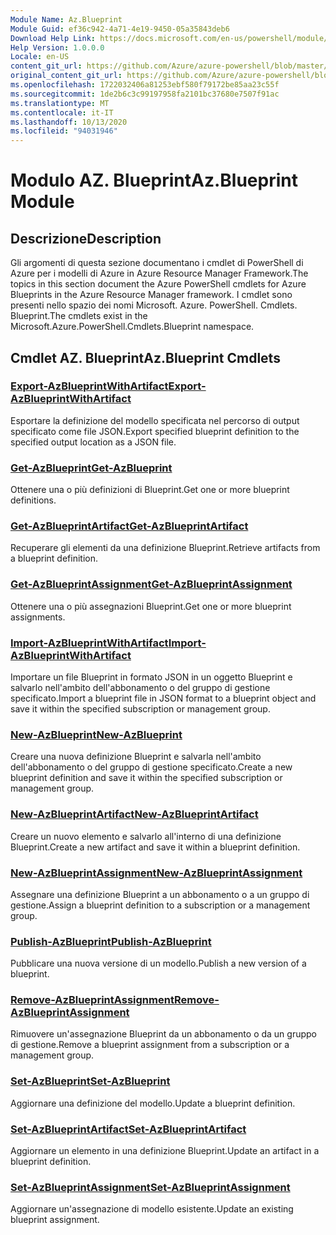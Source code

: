 ```yaml
---
Module Name: Az.Blueprint
Module Guid: ef36c942-4a71-4e19-9450-05a35843deb6
Download Help Link: https://docs.microsoft.com/en-us/powershell/module/az.blueprint
Help Version: 1.0.0.0
Locale: en-US
content_git_url: https://github.com/Azure/azure-powershell/blob/master/src/Blueprint/Blueprint/help/Az.Blueprint.md
original_content_git_url: https://github.com/Azure/azure-powershell/blob/master/src/Blueprint/Blueprint/help/Az.Blueprint.md
ms.openlocfilehash: 1722032406a81253ebf580f79172be85aa23c55f
ms.sourcegitcommit: 1de2b6c3c99197958fa2101bc37680e7507f91ac
ms.translationtype: MT
ms.contentlocale: it-IT
ms.lasthandoff: 10/13/2020
ms.locfileid: "94031946"
---
```

# <span data-ttu-id="6982b-101">Modulo AZ. Blueprint</span><span class="sxs-lookup"><span data-stu-id="6982b-101">Az.Blueprint Module</span></span>
## <span data-ttu-id="6982b-102">Descrizione</span><span class="sxs-lookup"><span data-stu-id="6982b-102">Description</span></span>
<span data-ttu-id="6982b-103">Gli argomenti di questa sezione documentano i cmdlet di PowerShell di Azure per i modelli di Azure in Azure Resource Manager Framework.</span><span class="sxs-lookup"><span data-stu-id="6982b-103">The topics in this section document the Azure PowerShell cmdlets for Azure Blueprints in the Azure Resource Manager framework.</span></span> <span data-ttu-id="6982b-104">I cmdlet sono presenti nello spazio dei nomi Microsoft. Azure. PowerShell. Cmdlets. Blueprint.</span><span class="sxs-lookup"><span data-stu-id="6982b-104">The cmdlets exist in the Microsoft.Azure.PowerShell.Cmdlets.Blueprint namespace.</span></span>

## <span data-ttu-id="6982b-105">Cmdlet AZ. Blueprint</span><span class="sxs-lookup"><span data-stu-id="6982b-105">Az.Blueprint Cmdlets</span></span>
### [<span data-ttu-id="6982b-106">Export-AzBlueprintWithArtifact</span><span class="sxs-lookup"><span data-stu-id="6982b-106">Export-AzBlueprintWithArtifact</span></span>](Export-AzBlueprintWithArtifact.md)
<span data-ttu-id="6982b-107">Esportare la definizione del modello specificata nel percorso di output specificato come file JSON.</span><span class="sxs-lookup"><span data-stu-id="6982b-107">Export specified blueprint definition to the specified output location as a JSON file.</span></span> 

### [<span data-ttu-id="6982b-108">Get-AzBlueprint</span><span class="sxs-lookup"><span data-stu-id="6982b-108">Get-AzBlueprint</span></span>](Get-AzBlueprint.md)
<span data-ttu-id="6982b-109">Ottenere una o più definizioni di Blueprint.</span><span class="sxs-lookup"><span data-stu-id="6982b-109">Get one or more blueprint definitions.</span></span>

### [<span data-ttu-id="6982b-110">Get-AzBlueprintArtifact</span><span class="sxs-lookup"><span data-stu-id="6982b-110">Get-AzBlueprintArtifact</span></span>](Get-AzBlueprintArtifact.md)
<span data-ttu-id="6982b-111">Recuperare gli elementi da una definizione Blueprint.</span><span class="sxs-lookup"><span data-stu-id="6982b-111">Retrieve artifacts from a blueprint definition.</span></span>

### [<span data-ttu-id="6982b-112">Get-AzBlueprintAssignment</span><span class="sxs-lookup"><span data-stu-id="6982b-112">Get-AzBlueprintAssignment</span></span>](Get-AzBlueprintAssignment.md)
<span data-ttu-id="6982b-113">Ottenere una o più assegnazioni Blueprint.</span><span class="sxs-lookup"><span data-stu-id="6982b-113">Get one or more blueprint assignments.</span></span>

### [<span data-ttu-id="6982b-114">Import-AzBlueprintWithArtifact</span><span class="sxs-lookup"><span data-stu-id="6982b-114">Import-AzBlueprintWithArtifact</span></span>](Import-AzBlueprintWithArtifact.md)
<span data-ttu-id="6982b-115">Importare un file Blueprint in formato JSON in un oggetto Blueprint e salvarlo nell'ambito dell'abbonamento o del gruppo di gestione specificato.</span><span class="sxs-lookup"><span data-stu-id="6982b-115">Import a blueprint file in JSON format to a blueprint object and save it within the specified subscription or management group.</span></span>

### [<span data-ttu-id="6982b-116">New-AzBlueprint</span><span class="sxs-lookup"><span data-stu-id="6982b-116">New-AzBlueprint</span></span>](New-AzBlueprint.md)
<span data-ttu-id="6982b-117">Creare una nuova definizione Blueprint e salvarla nell'ambito dell'abbonamento o del gruppo di gestione specificato.</span><span class="sxs-lookup"><span data-stu-id="6982b-117">Create a new blueprint definition and save it within the specified subscription or management group.</span></span>

### [<span data-ttu-id="6982b-118">New-AzBlueprintArtifact</span><span class="sxs-lookup"><span data-stu-id="6982b-118">New-AzBlueprintArtifact</span></span>](New-AzBlueprintArtifact.md)
<span data-ttu-id="6982b-119">Creare un nuovo elemento e salvarlo all'interno di una definizione Blueprint.</span><span class="sxs-lookup"><span data-stu-id="6982b-119">Create a new artifact and save it within a blueprint definition.</span></span>

### [<span data-ttu-id="6982b-120">New-AzBlueprintAssignment</span><span class="sxs-lookup"><span data-stu-id="6982b-120">New-AzBlueprintAssignment</span></span>](New-AzBlueprintAssignment.md)
<span data-ttu-id="6982b-121">Assegnare una definizione Blueprint a un abbonamento o a un gruppo di gestione.</span><span class="sxs-lookup"><span data-stu-id="6982b-121">Assign a blueprint definition to a subscription or a management group.</span></span>

### [<span data-ttu-id="6982b-122">Publish-AzBlueprint</span><span class="sxs-lookup"><span data-stu-id="6982b-122">Publish-AzBlueprint</span></span>](Publish-AzBlueprint.md)
<span data-ttu-id="6982b-123">Pubblicare una nuova versione di un modello.</span><span class="sxs-lookup"><span data-stu-id="6982b-123">Publish a new version of a blueprint.</span></span>

### [<span data-ttu-id="6982b-124">Remove-AzBlueprintAssignment</span><span class="sxs-lookup"><span data-stu-id="6982b-124">Remove-AzBlueprintAssignment</span></span>](Remove-AzBlueprintAssignment.md)
<span data-ttu-id="6982b-125">Rimuovere un'assegnazione Blueprint da un abbonamento o da un gruppo di gestione.</span><span class="sxs-lookup"><span data-stu-id="6982b-125">Remove a blueprint assignment from a subscription or a management group.</span></span>

### [<span data-ttu-id="6982b-126">Set-AzBlueprint</span><span class="sxs-lookup"><span data-stu-id="6982b-126">Set-AzBlueprint</span></span>](Set-AzBlueprint.md)
<span data-ttu-id="6982b-127">Aggiornare una definizione del modello.</span><span class="sxs-lookup"><span data-stu-id="6982b-127">Update a blueprint definition.</span></span>

### [<span data-ttu-id="6982b-128">Set-AzBlueprintArtifact</span><span class="sxs-lookup"><span data-stu-id="6982b-128">Set-AzBlueprintArtifact</span></span>](Set-AzBlueprintArtifact.md)
<span data-ttu-id="6982b-129">Aggiornare un elemento in una definizione Blueprint.</span><span class="sxs-lookup"><span data-stu-id="6982b-129">Update an artifact in a blueprint definition.</span></span>

### [<span data-ttu-id="6982b-130">Set-AzBlueprintAssignment</span><span class="sxs-lookup"><span data-stu-id="6982b-130">Set-AzBlueprintAssignment</span></span>](Set-AzBlueprintAssignment.md)
<span data-ttu-id="6982b-131">Aggiornare un'assegnazione di modello esistente.</span><span class="sxs-lookup"><span data-stu-id="6982b-131">Update an existing blueprint assignment.</span></span>

